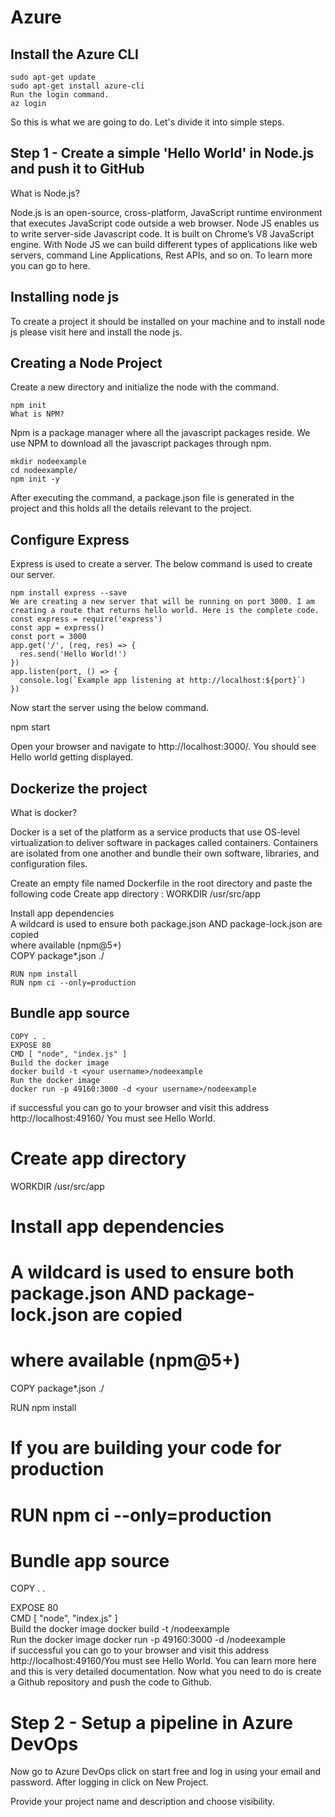 # Azure
## Install the Azure CLI
 

```
sudo apt-get update  
sudo apt-get install azure-cli  
Run the login command. 
az login 
```


 
So this is what  we are going to do. Let's divide it into simple steps. 
## Step 1 - Create a simple 'Hello World' in Node.js and push it to GitHub
 
What is Node.js?
 
Node.js is an open-source, cross-platform, JavaScript runtime environment that executes JavaScript code outside a web browser. Node JS enables us to write server-side Javascript code. It is built on Chrome’s V8 JavaScript engine. With Node JS we can build different types of applications like web servers, command Line Applications, Rest APIs, and so on. To learn more you can go to here.
 
## Installing node js
 
To create a project it should be installed on your machine and to install node js please visit here and install the node js.
 
## Creating a Node Project
 
Create a new directory and initialize the node with the command.
```
npm init  
What is NPM?
``` 
Npm is a package manager where all the javascript packages reside. We use NPM to download all the javascript packages through npm.
```
mkdir nodeexample  
cd nodeexample/  
npm init -y  
```
After executing the command, a package.json file is generated in the project and this holds all the details relevant to the project.
 
## Configure Express
 
Express is used to create a server. The below command is used to create our server.
```
npm install express --save 
We are creating a new server that will be running on port 3000. I am creating a route that returns hello world. Here is the complete code.
const express = require('express')    
const app = express()    
const port = 3000    
app.get('/', (req, res) => {    
  res.send('Hello World!')    
})    
app.listen(port, () => {    
  console.log(`Example app listening at http://localhost:${port}`)    
})     
```
Now start the server using the below command.

npm start  

Open your browser and navigate to http://localhost:3000/. You should see Hello world getting displayed.
## Dockerize the project 
 
What is docker?
 
Docker is a set of the platform as a service products that use OS-level virtualization to deliver software in packages called containers. Containers are isolated from one another and bundle their own software, libraries, and configuration files.
 
Create an empty file named Dockerfile in the root directory and paste the following code
Create app directory :  WORKDIR /usr/src/app    
   
 Install app dependencies    
 A wildcard is used to ensure both package.json AND package-lock.json are copied    
 where available (npm@5+)    
COPY package*.json ./    
  ```  
RUN npm install    
RUN npm ci --only=production    
   ```
## Bundle app source    
```
COPY . .      
EXPOSE 80    
CMD [ "node", "index.js" ]     
Build the docker image
docker build -t <your username>/nodeexample  
Run the docker image
docker run -p 49160:3000 -d <your username>/nodeexample  
 ```
if successful you can go to your browser and visit this address http://localhost:49160/ You must see Hello World. 

# Create app directory    
WORKDIR /usr/src/app    
   
# Install app dependencies    
# A wildcard is used to ensure both package.json AND package-lock.json are copied    
# where available (npm@5+)    
COPY package*.json ./    
    
RUN npm install    
# If you are building your code for production    
# RUN npm ci --only=production    
   
# Bundle app source    
COPY . .    
    
EXPOSE 80    
CMD [ "node", "index.js" ]     
Build the docker image
docker build -t <your username>/nodeexample  
Run the docker image
docker run -p 49160:3000 -d <your username>/nodeexample  
if successful you can go to your browser and visit this address http://localhost:49160/You must see Hello World. You can learn more here and this is very detailed documentation. Now what you need to do is create a Github repository and push the code to Github.
 

# Step 2 - Setup a pipeline in Azure DevOps 
 
Now go to Azure DevOps click on start free and log in using your email and password. After logging in click on New Project. 
 
Provide your project name and description and choose visibility.
